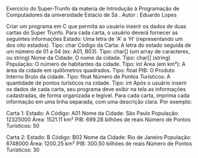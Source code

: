 Exercicio do Super-Trunfo da materia de Introdução à Programação de Computadores da universidade Estacio de Sá .
Autor : Eduardo Lopes

Criar um programa em C que permita ao usuário inserir os dados de duas cartas do Super Trunfo. Para cada carta, o usuário deverá fornecer as seguintes informações 
Estado: Uma letra de 'A' a 'H' (representando um dos oito estados). Tipo: char
Código da Carta: A letra do estado seguida de um número de 01 a 04 (ex: A01, B03). Tipo: char[] (um array de caracteres, ou string) 
Nome da Cidade: O nome da cidade. Tipo: char[] (string) 
População: O número de habitantes da cidade. Tipo: int 
Área (em km²): A área da cidade em quilômetros quadrados. Tipo: float 
PIB: O Produto Interno Bruto da cidade. Tipo: float
Número de Pontos Turísticos: A quantidade de pontos turísticos na cidade. Tipo: int
Após o usuário inserir os dados de cada carta, seu programa deve exibir na tela as informações cadastradas, de forma organizada e legível. Para cada carta, imprima cada informação em uma linha separada, com uma descrição clara. Por exemplo: 

Carta 1:
Estado: A
Código: A01
Nome da Cidade: São Paulo
População: 12325000
Área: 1521.11 km²
PIB: 699.28 bilhões de reais
Número de Pontos Turísticos: 50

Carta 2:
Estado: B
Código: B02
Nome da Cidade: Rio de Janeiro
População: 6748000
Área: 1200.25 km²
PIB: 300.50 bilhões de reais
Número de Pontos Turísticos: 30  
